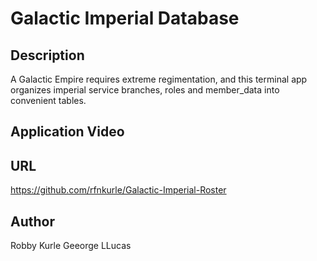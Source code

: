 # Galactic Imperial Database

## Description
A Galactic Empire requires extreme regimentation, and this terminal app organizes imperial service branches, roles and member_data into convenient tables.

## Application Video

## URL

https://github.com/rfnkurle/Galactic-Imperial-Roster

## Author
Robby Kurle
Geeorge LLucas

